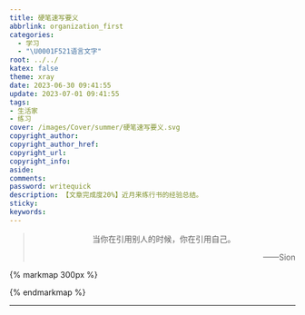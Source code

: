 ```yaml
---
title: 硬笔速写要义
abbrlink: organization_first
categories:
  - 学习
  - "\U0001F521语言文字"
root: ../../
katex: false
theme: xray
date: 2023-06-30 09:41:55
update: 2023-07-01 09:41:55
tags:
- 生活家
- 练习
cover: /images/Cover/summer/硬笔速写要义.svg
copyright_author:
copyright_author_href:
copyright_url:
copyright_info:
aside:
comments:
password: writequick
description: 【文章完成度20%】近月来练行书的经验总结。
sticky:
keywords:
---
```


> <center>当你在引用别人的时候，你在引用自己。</center>
> <p align="right">——Sion</p>

{% markmap 300px %}
<!-- @import "[TOC]" {cmd="toc" depthFrom=1 depthTo=6 orderedList=false} -->
<!-- code_chunk_output -->



<!-- /code_chunk_output -->
{% endmarkmap %}

-----

